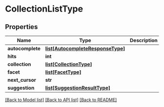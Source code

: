 # CollectionListType

## Properties
Name | Type | Description | Notes
------------ | ------------- | ------------- | -------------
**autocomplete** | [**list[AutocompleteResponseType]**](AutocompleteResponseType.md) |  | [optional] 
**hits** | **int** |  | [optional] 
**collection** | [**list[CollectionType]**](CollectionType.md) |  | [optional] 
**facet** | [**list[FacetType]**](FacetType.md) |  | [optional] 
**next_cursor** | **str** |  | [optional] 
**suggestion** | [**list[SuggestionResultType]**](SuggestionResultType.md) |  | [optional] 

[[Back to Model list]](../README.md#documentation-for-models) [[Back to API list]](../README.md#documentation-for-api-endpoints) [[Back to README]](../README.md)


